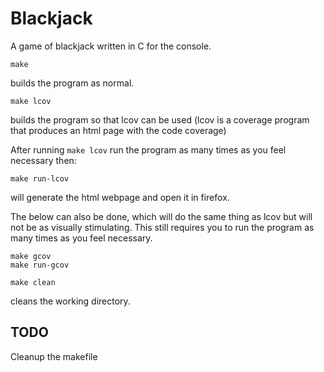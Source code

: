 Blackjack
=========

A game of blackjack written in C for the console.

```
make
```
builds the program as normal.

```
make lcov
```
builds the program so that lcov can be used (lcov is a coverage program that
produces an html page with the code coverage)

After running `make lcov` run the program as many times as you feel necessary
then:

```
make run-lcov
```
will generate the html webpage and open it in firefox.

The below can also be done, which will do the same thing as lcov but will not be
as visually stimulating. This still requires you to run the program as many
times as you feel necessary.
```
make gcov
make run-gcov
```

```
make clean
```
cleans the working directory.

TODO
----
Cleanup the makefile


